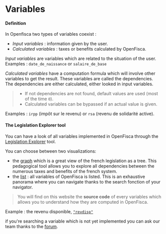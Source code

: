 # Variables

#### Definition

In Openfisca two types of variables coexist :
- *Input variables* : information given by the user.
- *Calculated variables* : taxes or benefits calculated by OpenFisca. 

*Input variables* are variables which are related to the situation of the user.  
Examples : ```date_de_naissance``` or ```salaire_de_base```

*Calculated variables* have a computation formula which will involve other variables to get the result. These variables are called the dependencies. The dependencies are either calculated, either looked in input variables. 
 > - If not dependencies are not found, default values are used (most of the time `0`).
 > - Calculated variables can be bypassed if an actual value is given.

Examples : ```irpp``` (impôt sur le revenu) or ```rsa``` (revenu de solidarité active).

#### The Legislation Explorer tool

You can have a look of all variables implemented in OpenFisca through the [Legislation Explorer](https://legislation.openfisca.fr/) tool.

You can choose between two visualizations:
- the [graph](https://legislation.openfisca.fr/graph/) which is a great view of the french legislation as a tree. This pedagogical tool allows you to explore all dependencies between the numerous taxes and benefits of the french system.
- the [list](https://legislation.openfisca.fr/variables) : all variables of OpenFisca is listed. This is an exhaustive panorama where you can navigate thanks to the search fonction of your navigator.

>  You will find on this website the **source code** of every variables which allows you to understand how they are computed in OpenFisca.

Example : the revenu disponible,  [```"revdisp"```](https://legislation.openfisca.fr/variables/revdisp)

if you're searching a variable which is not yet implemented you can ask our team thanks to the [forum](https://forum.openfisca.fr/).
